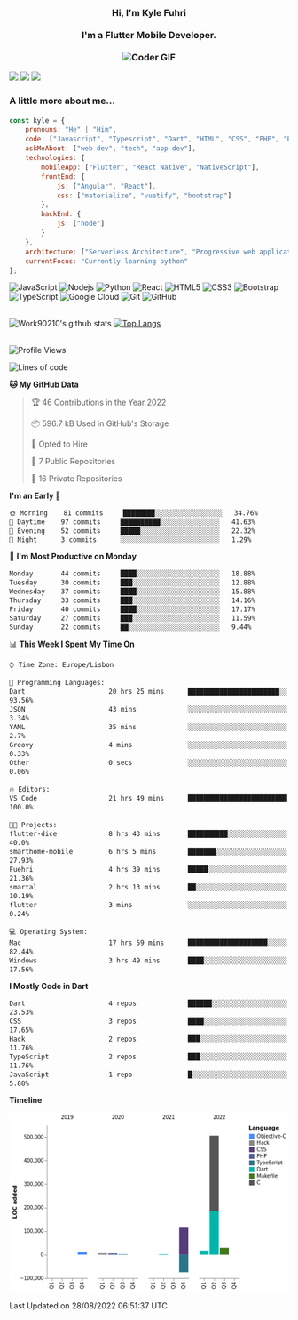 
<h3 align="center">
  <abc>
    <br />Hi, I'm Kyle Fuhri<br />
    <br />
    I'm a Flutter Mobile Developer. <br />
    <br />
    <img
      src="https://media.giphy.com/media/SWoSkN6DxTszqIKEqv/giphy.gif"
      alt="Coder GIF"
      width="500"
      height="400"
    />
  </abc>
</h3>
<img src="https://img.shields.io/badge/Flutter%20-%2302569B.svg?&style=for-the-badge&logo=Flutter&logoColor=white" />
<img src="https://img.shields.io/badge/angular%20-%23DD0031.svg?&style=for-the-badge&logo=angular&logoColor=white"/>
<img src="https://img.shields.io/badge/react%20-%2320232a.svg?&style=for-the-badge&logo=react&logoColor=%2361DAFB"/>

<h3>A little more about me...  </h3>

```javascript
const kyle = {
    pronouns: "He" | "Him",
    code: ["Javascript", "Typescript", "Dart", "HTML", "CSS", "PHP", "Python"],
    askMeAbout: ["web dev", "tech", "app dev"],
    technologies: {
        mobileApp: ["Flutter", "React Native", "NativeScript"],
        frontEnd: {
            js: ["Angular", "React"],
            css: ["materialize", "vuetify", "bootstrap"]
        },
        backEnd: {
            js: ["node"]
        }
    },
    architecture: ["Serverless Architecture", "Progressive web applications", "Single page applications"],
    currentFocus: "Currently learning python"
};
```

![JavaScript](https://img.shields.io/badge/-JavaScript-black?style=flat-square&logo=javascript)
![Nodejs](https://img.shields.io/badge/-Nodejs-black?style=flat-square&logo=Node.js)
![Python](https://img.shields.io/badge/-Python-black?style=flat-square&logo=Python)
![React](https://img.shields.io/badge/-React-black?style=flat-square&logo=react)
![HTML5](https://img.shields.io/badge/-HTML5-E34F26?style=flat-square&logo=html5&logoColor=white)
![CSS3](https://img.shields.io/badge/-CSS3-1572B6?style=flat-square&logo=css3)
![Bootstrap](https://img.shields.io/badge/-Bootstrap-563D7C?style=flat-square&logo=bootstrap)
![TypeScript](https://img.shields.io/badge/-TypeScript-007ACC?style=flat-square&logo=typescript)
![Google Cloud](https://img.shields.io/badge/Google%20Cloud-black?style=flat-square&logo=google-cloud)
![Git](https://img.shields.io/badge/-Git-black?style=flat-square&logo=git)
![GitHub](https://img.shields.io/badge/-GitHub-181717?style=flat-square&logo=github)
</br>
</br>


![Work90210's github stats](https://github-readme-stats-work90210.vercel.app/api?username=work90210)
[![Top Langs](https://github-readme-stats-work90210.vercel.app/api/top-langs/?username=work90210)](https://github.com/work90210/github-readme-stats)
</br>
</br>
<!--START_SECTION:waka-->
![Profile Views](http://img.shields.io/badge/Profile%20Views-1-blue)

![Lines of code](https://img.shields.io/badge/From%20Hello%20World%20I%27ve%20Written-617%20Thousand%20lines%20of%20code-blue)

**🐱 My GitHub Data** 

> 🏆 46 Contributions in the Year 2022
 > 
> 📦 596.7 kB Used in GitHub's Storage 
 > 
> 💼 Opted to Hire
 > 
> 📜 7 Public Repositories 
 > 
> 🔑 16 Private Repositories  
 > 
**I'm an Early 🐤** 

```text
🌞 Morning    81 commits     ████████░░░░░░░░░░░░░░░░░   34.76% 
🌆 Daytime    97 commits     ██████████░░░░░░░░░░░░░░░   41.63% 
🌃 Evening    52 commits     █████░░░░░░░░░░░░░░░░░░░░   22.32% 
🌙 Night      3 commits      ░░░░░░░░░░░░░░░░░░░░░░░░░   1.29%

```
📅 **I'm Most Productive on Monday** 

```text
Monday       44 commits     ████░░░░░░░░░░░░░░░░░░░░░   18.88% 
Tuesday      30 commits     ███░░░░░░░░░░░░░░░░░░░░░░   12.88% 
Wednesday    37 commits     ████░░░░░░░░░░░░░░░░░░░░░   15.88% 
Thursday     33 commits     ███░░░░░░░░░░░░░░░░░░░░░░   14.16% 
Friday       40 commits     ████░░░░░░░░░░░░░░░░░░░░░   17.17% 
Saturday     27 commits     ███░░░░░░░░░░░░░░░░░░░░░░   11.59% 
Sunday       22 commits     ██░░░░░░░░░░░░░░░░░░░░░░░   9.44%

```


📊 **This Week I Spent My Time On** 

```text
⌚︎ Time Zone: Europe/Lisbon

💬 Programming Languages: 
Dart                     20 hrs 25 mins      ███████████████████████░░   93.56% 
JSON                     43 mins             ░░░░░░░░░░░░░░░░░░░░░░░░░   3.34% 
YAML                     35 mins             ░░░░░░░░░░░░░░░░░░░░░░░░░   2.7% 
Groovy                   4 mins              ░░░░░░░░░░░░░░░░░░░░░░░░░   0.33% 
Other                    0 secs              ░░░░░░░░░░░░░░░░░░░░░░░░░   0.06%

🔥 Editors: 
VS Code                  21 hrs 49 mins      █████████████████████████   100.0%

🐱‍💻 Projects: 
flutter-dice             8 hrs 43 mins       ██████████░░░░░░░░░░░░░░░   40.0% 
smarthome-mobile         6 hrs 5 mins        ███████░░░░░░░░░░░░░░░░░░   27.93% 
Fuehri                   4 hrs 39 mins       █████░░░░░░░░░░░░░░░░░░░░   21.36% 
smartal                  2 hrs 13 mins       ██░░░░░░░░░░░░░░░░░░░░░░░   10.19% 
flutter                  3 mins              ░░░░░░░░░░░░░░░░░░░░░░░░░   0.24%

💻 Operating System: 
Mac                      17 hrs 59 mins      ████████████████████░░░░░   82.44% 
Windows                  3 hrs 49 mins       ████░░░░░░░░░░░░░░░░░░░░░   17.56%

```

**I Mostly Code in Dart** 

```text
Dart                     4 repos             ██████░░░░░░░░░░░░░░░░░░░   23.53% 
CSS                      3 repos             ████░░░░░░░░░░░░░░░░░░░░░   17.65% 
Hack                     2 repos             ███░░░░░░░░░░░░░░░░░░░░░░   11.76% 
TypeScript               2 repos             ███░░░░░░░░░░░░░░░░░░░░░░   11.76% 
JavaScript               1 repo              █░░░░░░░░░░░░░░░░░░░░░░░░   5.88%

```


**Timeline**

![Chart not found](https://raw.githubusercontent.com/Work90210/Work90210/main/charts/bar_graph.png) 


 Last Updated on 28/08/2022 06:51:37 UTC
<!--END_SECTION:waka-->
